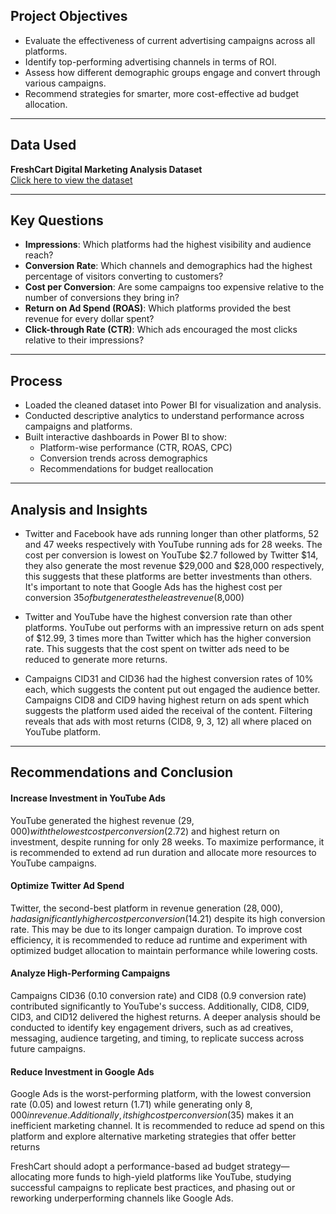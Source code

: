 ## Project Objectives

- Evaluate the effectiveness of current advertising campaigns across all platforms.  
- Identify top-performing advertising channels in terms of ROI.  
- Assess how different demographic groups engage and convert through various campaigns.  
- Recommend strategies for smarter, more cost-effective ad budget allocation.  

---

## Data Used

**FreshCart Digital Marketing Analysis Dataset**  
[Click here to view the dataset](https://docs.google.com/spreadsheets/d/1mslmLJokmPiVSNW3YSVCVdYg-4-6Q3ZjoS0tRqEOv6I/edit?usp=sharing)

---

## Key Questions

- **Impressions**: Which platforms had the highest visibility and audience reach?  
- **Conversion Rate**: Which channels and demographics had the highest percentage of visitors converting to customers?  
- **Cost per Conversion**: Are some campaigns too expensive relative to the number of conversions they bring in?  
- **Return on Ad Spend (ROAS)**: Which platforms provided the best revenue for every dollar spent?  
- **Click-through Rate (CTR)**: Which ads encouraged the most clicks relative to their impressions?  

---

## Process

- Loaded the cleaned dataset into Power BI for visualization and analysis.  
- Conducted descriptive analytics to understand performance across campaigns and platforms.  
- Built interactive dashboards in Power BI to show:  
  - Platform-wise performance (CTR, ROAS, CPC)  
  - Conversion trends across demographics  
  - Recommendations for budget reallocation

---

## Analysis and Insights
- Twitter and Facebook have ads running longer than other platforms, 52 and 47 weeks respectively with YouTube running ads for 28 weeks. The cost per conversion is lowest on 
YouTube $2.7 followed by Twitter $14, they also generate the most revenue $29,000 and $28,000 respectively, this suggests that these platforms are better investments than others. 
It's important to note that Google Ads has the highest cost per conversion $35 of but generates the least revenue ($8,000)

- Twitter and YouTube have the highest conversion rate than other platforms. YouTube out performs with an impressive return on ads spent of $12.99, 3 times more than Twitter 
which has the higher conversion rate.  This suggests that the cost spent on twitter ads need to be reduced to generate more returns.

- Campaigns CID31 and CID36 had the highest conversion rates of 10% each, which suggests the content put out engaged the audience better. Campaigns CID8 and CID9 having 
highest return on ads spent which suggests the platform used aided the receival of the content. Filtering reveals that ads with most returns (CID8, 9, 3, 12) all where placed on 
YouTube platform.

---

## Recommendations and Conclusion

#### Increase Investment in YouTube Ads
YouTube generated the highest revenue ($29,000) with the lowest cost per conversion ($2.72) and highest return on 
investment, despite running for only 28 weeks. To maximize performance, it is recommended to extend ad run duration and 
allocate more resources to YouTube campaigns.

#### Optimize Twitter Ad Spend
Twitter, the second-best platform in revenue generation ($28,000), had a significantly higher cost per conversion ($14.21) 
despite its high conversion rate. This may be due to its longer campaign duration. To improve cost efficiency, it is 
recommended to reduce ad runtime and experiment with optimized budget allocation to maintain performance while 
lowering costs.

#### Analyze High-Performing Campaigns
Campaigns CID36 (0.10 conversion rate) and CID8 (0.9 conversion rate) contributed significantly to YouTube's success. 
Additionally, CID8, CID9, CID3, and CID12 delivered the highest returns. A deeper analysis should be conducted to identify 
key engagement drivers, such as ad creatives, messaging, audience targeting, and timing, to replicate success across future 
campaigns.

#### Reduce Investment in Google Ads
Google Ads is the worst-performing platform, with the lowest conversion rate (0.05) and lowest return (1.71) while 
generating only $8,000 in revenue. Additionally, its high cost per conversion ($35) makes it an inefficient marketing channel. 
It is recommended to reduce ad spend on this platform and explore alternative marketing strategies that offer better 
returns

FreshCart should adopt a performance-based ad budget strategy—allocating more funds to high-yield platforms like YouTube, studying successful campaigns to replicate best practices, and phasing out or reworking underperforming channels like Google Ads.
